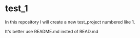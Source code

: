 # test_1
In this repository I will create a new test_project numbered like 1.


It's better use README.md insted of READ.md
